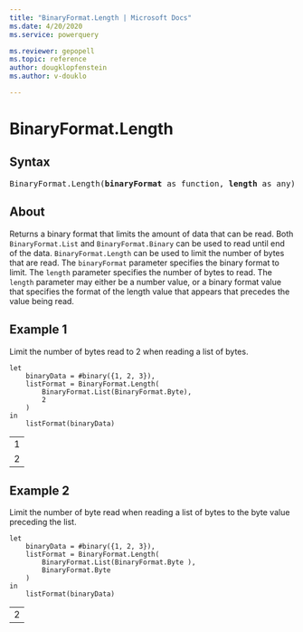 ```yaml
---
title: "BinaryFormat.Length | Microsoft Docs"
ms.date: 4/20/2020
ms.service: powerquery

ms.reviewer: gepopell
ms.topic: reference
author: dougklopfenstein
ms.author: v-douklo

---
```

# BinaryFormat.Length

## Syntax

<pre>
BinaryFormat.Length(<b>binaryFormat</b> as function, <b>length</b> as any) as function
</pre> 
  
## About  
Returns a binary format that limits the amount of data that can be read. Both `BinaryFormat.List` and `BinaryFormat.Binary` can be used to read until end of the data. `BinaryFormat.Length` can be used to limit the number of bytes that are read. The `binaryFormat` parameter specifies the binary format to limit. The `length` parameter specifies the number of bytes to read. The `length` parameter may either be a number value, or a binary format value that specifies the format of the length value that appears that precedes the value being read.

## Example 1
Limit the number of bytes read to 2 when reading a list of bytes.

```powerquery-m
let 
    binaryData = #binary({1, 2, 3}), 
    listFormat = BinaryFormat.Length( 
        BinaryFormat.List(BinaryFormat.Byte), 
        2 
    ) 
in 
    listFormat(binaryData)
```

<table> <tr><td>1</td></tr> <tr><td>2</td></tr> </table>

## Example 2
Limit the number of byte read when reading a list of bytes to the byte value preceding the list.

```powerquery-m
let 
    binaryData = #binary({1, 2, 3}),
    listFormat = BinaryFormat.Length( 
        BinaryFormat.List(BinaryFormat.Byte ), 
        BinaryFormat.Byte
    ) 
in 
    listFormat(binaryData)
```

<table> <tr><td>2</td></tr> </table>